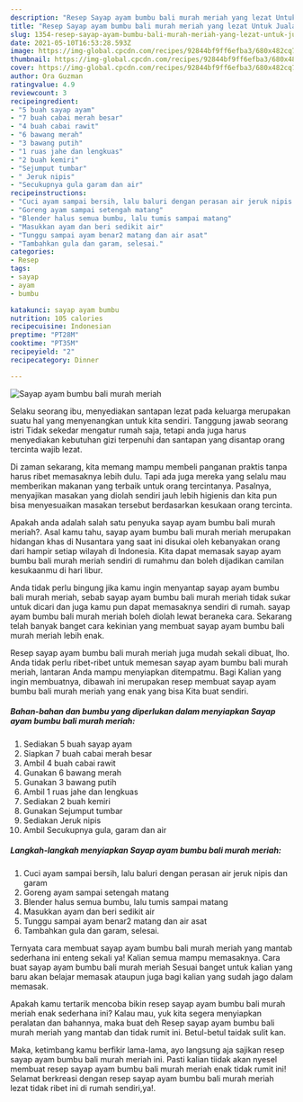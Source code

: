 ```yaml
---
description: "Resep Sayap ayam bumbu bali murah meriah yang lezat Untuk Jualan"
title: "Resep Sayap ayam bumbu bali murah meriah yang lezat Untuk Jualan"
slug: 1354-resep-sayap-ayam-bumbu-bali-murah-meriah-yang-lezat-untuk-jualan
date: 2021-05-10T16:53:28.593Z
image: https://img-global.cpcdn.com/recipes/92844bf9ff6efba3/680x482cq70/sayap-ayam-bumbu-bali-murah-meriah-foto-resep-utama.jpg
thumbnail: https://img-global.cpcdn.com/recipes/92844bf9ff6efba3/680x482cq70/sayap-ayam-bumbu-bali-murah-meriah-foto-resep-utama.jpg
cover: https://img-global.cpcdn.com/recipes/92844bf9ff6efba3/680x482cq70/sayap-ayam-bumbu-bali-murah-meriah-foto-resep-utama.jpg
author: Ora Guzman
ratingvalue: 4.9
reviewcount: 3
recipeingredient:
- "5 buah sayap ayam"
- "7 buah cabai merah besar"
- "4 buah cabai rawit"
- "6 bawang merah"
- "3 bawang putih"
- "1 ruas jahe dan lengkuas"
- "2 buah kemiri"
- "Sejumput tumbar"
- " Jeruk nipis"
- "Secukupnya gula garam dan air"
recipeinstructions:
- "Cuci ayam sampai bersih, lalu baluri dengan perasan air jeruk nipis dan garam"
- "Goreng ayam sampai setengah matang"
- "Blender halus semua bumbu, lalu tumis sampai matang"
- "Masukkan ayam dan beri sedikit air"
- "Tunggu sampai ayam benar2 matang dan air asat"
- "Tambahkan gula dan garam, selesai."
categories:
- Resep
tags:
- sayap
- ayam
- bumbu

katakunci: sayap ayam bumbu 
nutrition: 105 calories
recipecuisine: Indonesian
preptime: "PT28M"
cooktime: "PT35M"
recipeyield: "2"
recipecategory: Dinner

---
```



![Sayap ayam bumbu bali murah meriah](https://img-global.cpcdn.com/recipes/92844bf9ff6efba3/680x482cq70/sayap-ayam-bumbu-bali-murah-meriah-foto-resep-utama.jpg)

Selaku seorang ibu, menyediakan santapan lezat pada keluarga merupakan suatu hal yang menyenangkan untuk kita sendiri. Tanggung jawab seorang istri Tidak sekedar mengatur rumah saja, tetapi anda juga harus menyediakan kebutuhan gizi terpenuhi dan santapan yang disantap orang tercinta wajib lezat.

Di zaman  sekarang, kita memang mampu membeli panganan praktis tanpa harus ribet memasaknya lebih dulu. Tapi ada juga mereka yang selalu mau memberikan makanan yang terbaik untuk orang tercintanya. Pasalnya, menyajikan masakan yang diolah sendiri jauh lebih higienis dan kita pun bisa menyesuaikan masakan tersebut berdasarkan kesukaan orang tercinta. 



Apakah anda adalah salah satu penyuka sayap ayam bumbu bali murah meriah?. Asal kamu tahu, sayap ayam bumbu bali murah meriah merupakan hidangan khas di Nusantara yang saat ini disukai oleh kebanyakan orang dari hampir setiap wilayah di Indonesia. Kita dapat memasak sayap ayam bumbu bali murah meriah sendiri di rumahmu dan boleh dijadikan camilan kesukaanmu di hari libur.

Anda tidak perlu bingung jika kamu ingin menyantap sayap ayam bumbu bali murah meriah, sebab sayap ayam bumbu bali murah meriah tidak sukar untuk dicari dan juga kamu pun dapat memasaknya sendiri di rumah. sayap ayam bumbu bali murah meriah boleh diolah lewat beraneka cara. Sekarang telah banyak banget cara kekinian yang membuat sayap ayam bumbu bali murah meriah lebih enak.

Resep sayap ayam bumbu bali murah meriah juga mudah sekali dibuat, lho. Anda tidak perlu ribet-ribet untuk memesan sayap ayam bumbu bali murah meriah, lantaran Anda mampu menyiapkan ditempatmu. Bagi Kalian yang ingin membuatnya, dibawah ini merupakan resep membuat sayap ayam bumbu bali murah meriah yang enak yang bisa Kita buat sendiri.

<!--inarticleads1-->

##### Bahan-bahan dan bumbu yang diperlukan dalam menyiapkan Sayap ayam bumbu bali murah meriah:

1. Sediakan 5 buah sayap ayam
1. Siapkan 7 buah cabai merah besar
1. Ambil 4 buah cabai rawit
1. Gunakan 6 bawang merah
1. Gunakan 3 bawang putih
1. Ambil 1 ruas jahe dan lengkuas
1. Sediakan 2 buah kemiri
1. Gunakan Sejumput tumbar
1. Sediakan  Jeruk nipis
1. Ambil Secukupnya gula, garam dan air




<!--inarticleads2-->

##### Langkah-langkah menyiapkan Sayap ayam bumbu bali murah meriah:

1. Cuci ayam sampai bersih, lalu baluri dengan perasan air jeruk nipis dan garam
1. Goreng ayam sampai setengah matang
1. Blender halus semua bumbu, lalu tumis sampai matang
1. Masukkan ayam dan beri sedikit air
1. Tunggu sampai ayam benar2 matang dan air asat
1. Tambahkan gula dan garam, selesai.




Ternyata cara membuat sayap ayam bumbu bali murah meriah yang mantab sederhana ini enteng sekali ya! Kalian semua mampu memasaknya. Cara buat sayap ayam bumbu bali murah meriah Sesuai banget untuk kalian yang baru akan belajar memasak ataupun juga bagi kalian yang sudah jago dalam memasak.

Apakah kamu tertarik mencoba bikin resep sayap ayam bumbu bali murah meriah enak sederhana ini? Kalau mau, yuk kita segera menyiapkan peralatan dan bahannya, maka buat deh Resep sayap ayam bumbu bali murah meriah yang mantab dan tidak rumit ini. Betul-betul taidak sulit kan. 

Maka, ketimbang kamu berfikir lama-lama, ayo langsung aja sajikan resep sayap ayam bumbu bali murah meriah ini. Pasti kalian tiidak akan nyesel membuat resep sayap ayam bumbu bali murah meriah enak tidak rumit ini! Selamat berkreasi dengan resep sayap ayam bumbu bali murah meriah lezat tidak ribet ini di rumah sendiri,ya!.

